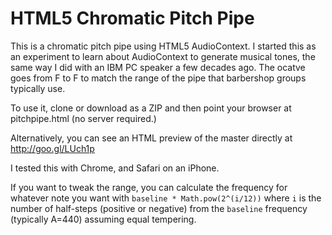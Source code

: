HTML5 Chromatic Pitch Pipe
=========

This is a chromatic pitch pipe using HTML5 AudioContext.  I started this as an experiment to learn about AudioContext to generate musical tones, the same way I did with an IBM PC speaker a few decades ago.  The ocatve goes from F to F to match the range of the pipe that barbershop groups typically use.

To use it, clone or download as a ZIP and then point your browser at pitchpipe.html (no server required.)

Alternatively, you can see an HTML preview of the master directly at http://goo.gl/LUch1p

I tested this with Chrome, and Safari on an iPhone.

If you want to tweak the range, you can calculate the frequency for whatever note you want with `baseline * Math.pow(2^(i/12))` where `i` is the number of half-steps (positive or negative) from the `baseline` frequency (typically A=440) assuming equal tempering.

